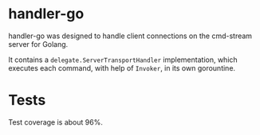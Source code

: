 # handler-go
handler-go was designed to handle client connections on the cmd-stream server 
for Golang. 

It contains a `delegate.ServerTransportHandler` implementation, which executes 
each command, with help of `Invoker`, in its own gorountine.

# Tests
Test coverage is about 96%.